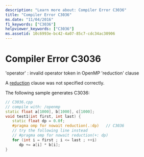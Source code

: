 ```yaml
---
description: "Learn more about: Compiler Error C3036"
title: "Compiler Error C3036"
ms.date: "11/04/2016"
f1_keywords: ["C3036"]
helpviewer_keywords: ["C3036"]
ms.assetid: 10c6993e-bc42-4a07-85c7-cdc34ac30906
---
```

# Compiler Error C3036

'operator' : invalid operator token in OpenMP 'reduction' clause

A [reduction](../../parallel/openmp/reference/openmp-clauses.md#reduction) clause was not specified correctly.

The following sample generates C3036:

```cpp
// C3036.cpp
// compile with: /openmp
static float a[1000], b[1000], c[1000];
void test1(int first, int last) {
   static float dp = 0.0f;
   #pragma omp for nowait reduction(.:dp)   // C3036
   // try the following line instead
   // #pragma omp for nowait reduction(+: dp)
   for (int i = first ; i <= last ; ++i)
      dp += a[i] * b[i];
}
```
